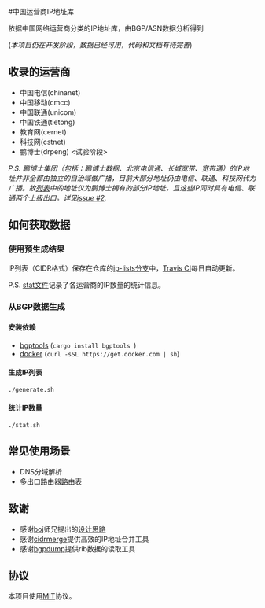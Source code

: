 #中国运营商IP地址库

依据中国网络运营商分类的IP地址库，由BGP/ASN数据分析得到

(*本项目仍在开发阶段，数据已经可用，代码和文档有待完善*)

## 收录的运营商

* 中国电信(chinanet)
* 中国移动(cmcc)
* 中国联通(unicom)
* 中国铁通(tietong)
* 教育网(cernet)
* 科技网(cstnet)
* 鹏博士(drpeng) <试验阶段>

*P.S. 鹏博士集团（包括：鹏博士数据、北京电信通、长城宽带、宽带通）的IP地址并非全都由独立的自治域做广播，目前大部分地址仍由电信、联通、科技网代为广播。故[列表](https://github.com/gaoyifan/china-operator-ip/blob/ip-lists/drpeng.txt)中的地址仅为鹏博士拥有的部分IP地址，且这些IP同时具有电信、联通两个上级出口。详见[issue #2](https://github.com/gaoyifan/china-operator-ip/issues/2).*

## 如何获取数据

### 使用预生成结果

IP列表（CIDR格式）保存在仓库的[ip-lists分支](https://github.com/gaoyifan/china-operator-ip/tree/ip-lists)中，[Travis CI](https://travis-ci.org)每日自动更新。

P.S. [stat文件](https://github.com/gaoyifan/china-operator-ip/blob/ip-lists/stat)记录了各运营商的IP数量的统计信息。

### 从BGP数据生成

#### 安装依赖

* [bgptools](https://github.com/gaoyifan/bgptools) (`cargo install bgptools `)
* [docker](https://www.docker.com) (`curl -sSL https://get.docker.com | sh`)

#### 生成IP列表

```shell
./generate.sh
```

#### 统计IP数量

```shell
./stat.sh
```
## 常见使用场景

- DNS分域解析
- 多出口路由器路由表

## 致谢

* 感谢[boj](https://ring0.me)师兄提出的[设计思路](https://github.com/ustclug/discussions/issues/79#issuecomment-267958775)
* 感谢[cidrmerge](http://cidrmerge.sourceforge.net)提供高效的IP地址合并工具
* 感谢[bgpdump](https://bitbucket.org/ripencc/bgpdump/wiki/Home)提供rib数据的读取工具

## 协议

本项目使用[MIT](LICENSE)协议。